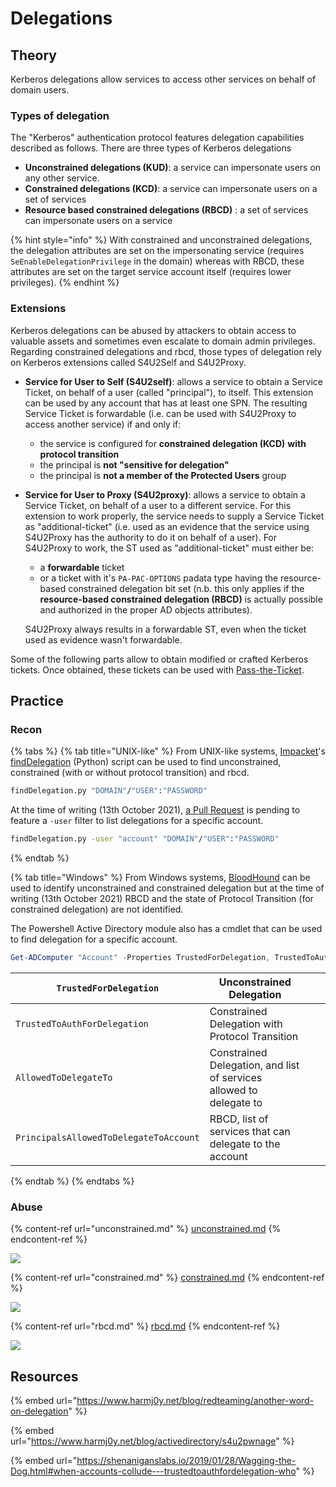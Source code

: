 # Delegations

## Theory

Kerberos delegations allow services to access other services on behalf of domain users.

### Types of delegation

The "Kerberos" authentication protocol features delegation capabilities described as follows. There are three types of Kerberos delegations

* **Unconstrained delegations (KUD)**: a service can impersonate users on any other service.
* **Constrained delegations (KCD)**: a service can impersonate users on a set of services
* **Resource based constrained delegations (RBCD)** : a set of services can impersonate users on a service

{% hint style="info" %}
With constrained and unconstrained delegations, the delegation attributes are set on the impersonating service (requires `SeEnableDelegationPrivilege` in the domain) whereas with RBCD, these attributes are set on the target service account itself (requires lower privileges).
{% endhint %}

### Extensions

Kerberos delegations can be abused by attackers to obtain access to valuable assets and sometimes even escalate to domain admin privileges. Regarding constrained delegations and rbcd, those types of delegation rely on Kerberos extensions called S4U2Self and S4U2Proxy.

* **Service for User to Self (S4U2self)**: allows a service to obtain a Service Ticket, on behalf of a user (called "principal"), to itself. This extension can be used by any account that has at least one SPN. The resulting Service Ticket is forwardable (i.e. can be used with S4U2Proxy to access another service) if and only if:
  * the service is configured for **constrained delegation (KCD)** **with protocol transition**
  * the principal is **not "sensitive for delegation"**
  * the principal is **not a member of the Protected Users** group
*   **Service for User to Proxy (S4U2proxy)**: allows a service to obtain a Service Ticket, on behalf of a user to a different service. For this extension to work properly, the service needs to supply a Service Ticket as "additional-ticket" (i.e. used as an evidence that the service using S4U2Proxy has the authority to do it on behalf of a user). For S4U2Proxy to work, the ST used as "additional-ticket" must either be:

    * a **forwardable** ticket
    * or a ticket with it's `PA-PAC-OPTIONS` padata type having the resource-based constrained delegation bit set (n.b. this only applies if the **resource-based constrained delegation (RBCD)** is actually possible and authorized in the proper AD objects attributes).

    S4U2Proxy always results in a forwardable ST, even when the ticket used as evidence wasn't forwardable.

Some of the following parts allow to obtain modified or crafted Kerberos tickets. Once obtained, these tickets can be used with [Pass-the-Ticket](../ptt.md).

## Practice

### Recon

{% tabs %}
{% tab title="UNIX-like" %}
From UNIX-like systems, [Impacket](https://github.com/SecureAuthCorp/impacket)'s [findDelegation](https://github.com/SecureAuthCorp/impacket/blob/master/examples/findDelegation.py) (Python) script can be used to find unconstrained, constrained (with or without protocol transition) and rbcd.

```bash
findDelegation.py "DOMAIN"/"USER":"PASSWORD"
```

At the time of writing (13th October 2021), [a Pull Request](https://github.com/SecureAuthCorp/impacket/pull/1184) is pending to feature a `-user` filter to list delegations for a specific account.

```bash
findDelegation.py -user "account" "DOMAIN"/"USER":"PASSWORD"
```
{% endtab %}

{% tab title="Windows" %}
From Windows systems, [BloodHound](../../../recon/bloodhound.md) can be used to identify unconstrained and constrained delegation but at the time of writing (13th October 2021) RBCD and the state of Protocol Transition (for constrained delegation) are not identified.

The Powershell Active Directory module also has a cmdlet that can be used to find delegation for a specific account.

```powershell
Get-ADComputer "Account" -Properties TrustedForDelegation, TrustedToAuthForDelegation,msDS-AllowedToDelegateTo,PrincipalsAllowedToDelegateToAccount
```

| `TrustedForDelegation`                 | Unconstrained Delegation                                            |   |   |
| -------------------------------------- | ------------------------------------------------------------------- | - | - |
| `TrustedToAuthForDelegation`           | Constrained Delegation with Protocol Transition                     |   |   |
| `AllowedToDelegateTo`                  | Constrained Delegation, and list of services allowed to delegate to |   |   |
| `PrincipalsAllowedToDelegateToAccount` | RBCD, list of services that can delegate to the account             |   |   |
{% endtab %}
{% endtabs %}

### Abuse

{% content-ref url="unconstrained.md" %}
[unconstrained.md](unconstrained.md)
{% endcontent-ref %}

![](../../../../.gitbook/assets/Kerberos\_delegations-unconstrained.drawio.png)

{% content-ref url="constrained.md" %}
[constrained.md](constrained.md)
{% endcontent-ref %}

![](../../../../.gitbook/assets/Kerberos\_delegations-constrained.png)

{% content-ref url="rbcd.md" %}
[rbcd.md](rbcd.md)
{% endcontent-ref %}

![](../../../../.gitbook/assets/Kerberos\_delegations-rbcd.png)

## Resources

{% embed url="https://www.harmj0y.net/blog/redteaming/another-word-on-delegation" %}

{% embed url="https://www.harmj0y.net/blog/activedirectory/s4u2pwnage" %}

{% embed url="https://shenaniganslabs.io/2019/01/28/Wagging-the-Dog.html#when-accounts-collude---trustedtoauthfordelegation-who" %}
